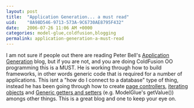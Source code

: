 ```yaml
---
layout: post
title:  "Application Generation... a must read"
uid:	"8A98D546-9713-573A-9C6730AE8795F432"
date:   2006-07-26 11:06 AM +0000
categories: model-glue,coldfusion,blogging
permalink: application-generation-a-must-read
---
```

I am not sure if people out there are reading Peter Bell's <a href="http://www.pbell.com/">Application Generation</a> blog, but if you are not, and you are doing ColdFusion OO programming this is a MUST. He is working through how to build  frameworks, in other words generic code that is required for a number of applications. This isnt a "how do I connect to a database" type of thing, instead he has been going through how to create <a href="http://www.pbell.com/index.cfm/2006/7/21/Pseudo-Page-Controllers">page controllers</a>, <a href="http://www.pbell.com/index.cfm/2006/7/12/An-Iterating-Business-Object">iterating objects</a> and <a href="http://www.pbell.com/index.cfm/2006/7/12/Generic-Getters-and-Setters">Generic getters and setters</a> (e.g. ModelGlue's getValue()) amongs other things. This is a great blog and one to keep your eye on.
